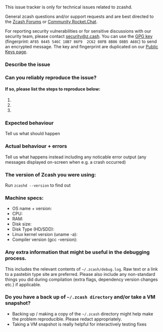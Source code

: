 <!--- Remove text and sections that do not apply -->

This issue tracker is only for technical issues related to zcashd.

General zcash questions and/or support requests and are best directed to the [Zcash Forums](https://forum.z.cash) or [Community Rocket.Chat](https://chat.zcashcommunity.com).

For reporting security vulnerabilities or for sensitive discussions with our security team, please contact [security@z.cash](mailto:security@z.cash). You can use the [GPG key](https://z.cash/gpg-pubkeys/security.asc) (fingerprint: `AF85 0445 546C 18B7 86F9  2C62 88FB 8B86 D8B5 A68C`) to send an encrypted message. The key and fingerprint are duplicated on our [Public Keys page](https://z.cash/support/pubkeys.html).

### Describe the issue

### Can you reliably reproduce the issue?
#### If so, please list the steps to reproduce below:
1. 
2. 
3. 

### Expected behaviour
Tell us what should happen

### Actual behaviour + errors
Tell us what happens instead including any noticable error output (any messages displayed on-screen when e.g. a crash occurred)

### The version of Zcash you were using:
Run `zcashd --version` to find out

### Machine specs:
- OS name + version:
- CPU:
- RAM:
- Disk size:
- Disk Type (HD/SDD):
- Linux kernel version (uname -a):
- Compiler version (gcc -version):

### Any extra information that might be useful in the debugging process.
This includes the relevant contents of `~/.zcash/debug.log`. Raw text or a link to a pastebin type site are preferred.
Please also include any non-standard things you did during compilation (extra flags, dependency version changes etc.) if applicable.

### Do you have a back up of `~/.zcash directory` and/or take a VM snapshot?
- Backing up / making a copy of the `~/.zcash` directory might help make the problem reproducible. Please redact appropriately.
- Taking a VM snapshot is really helpful for interactively testing fixes

